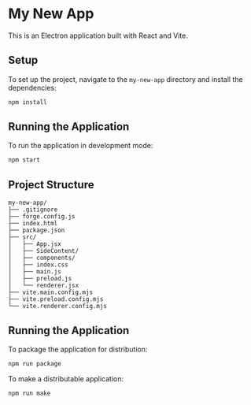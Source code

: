 # My New App

This is an Electron application built with React and Vite.

## Setup

To set up the project, navigate to the `my-new-app` directory and install the dependencies:

```bash
npm install
```

## Running the Application

To run the application in development mode:

```bash
npm start
```

## Project Structure

```
my-new-app/
├── .gitignore
├── forge.config.js
├── index.html
├── package.json
├── src/
│   ├── App.jsx
│   ├── SideContent/
│   ├── components/
│   ├── index.css
│   ├── main.js
│   ├── preload.js
│   └── renderer.jsx
├── vite.main.config.mjs
├── vite.preload.config.mjs
└── vite.renderer.config.mjs
```

## Running the Application

To package the application for distribution:

```bash
npm run package
```

To make a distributable application:

```bash
npm run make
```